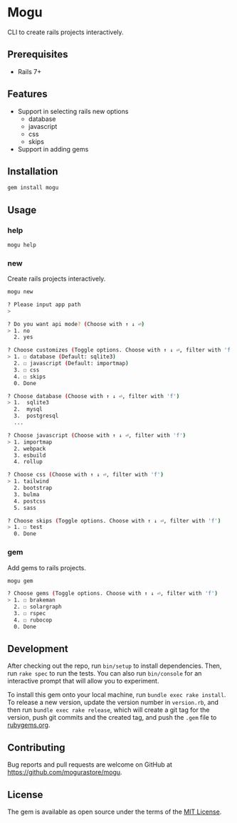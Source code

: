 # Mogu

CLI to create rails projects interactively.

## Prerequisites

- Rails 7+

## Features

- Support in selecting rails new options
  - database
  - javascript
  - css
  - skips
- Support in adding gems

## Installation

```bash
gem install mogu
```

## Usage

### help

```bash
mogu help
```

### new

Create rails projects interactively.

```bash
mogu new
```

```bash
? Please input app path
>

? Do you want api mode? (Choose with ↑ ↓ ⏎)
> 1. no
  2. yes

? Choose customizes (Toggle options. Choose with ↑ ↓ ⏎, filter with 'f')
> 1. ☐ database (Default: sqlite3)
  2. ☐ javascript (Default: importmap)
  3. ☐ css
  4. ☐ skips
  0. Done

? Choose database (Choose with ↑ ↓ ⏎, filter with 'f')
> 1.  sqlite3
  2.  mysql
  3.  postgresql
  ...

? Choose javascript (Choose with ↑ ↓ ⏎, filter with 'f')
> 1. importmap
  2. webpack
  3. esbuild
  4. rollup

? Choose css (Choose with ↑ ↓ ⏎, filter with 'f')
> 1. tailwind
  2. bootstrap
  3. bulma
  4. postcss
  5. sass

? Choose skips (Toggle options. Choose with ↑ ↓ ⏎, filter with 'f')
> 1. ☐ test
  0. Done
```

### gem

Add gems to rails projects.

```bash
mogu gem
```

```bash
? Choose gems (Toggle options. Choose with ↑ ↓ ⏎, filter with 'f')
> 1. ☐ brakeman
  2. ☐ solargraph
  3. ☐ rspec
  4. ☐ rubocop
  0. Done

```

## Development

After checking out the repo, run `bin/setup` to install dependencies. Then, run `rake spec` to run the tests. You can also run `bin/console` for an interactive prompt that will allow you to experiment.

To install this gem onto your local machine, run `bundle exec rake install`. To release a new version, update the version number in `version.rb`, and then run `bundle exec rake release`, which will create a git tag for the version, push git commits and the created tag, and push the `.gem` file to [rubygems.org](https://rubygems.org).

## Contributing

Bug reports and pull requests are welcome on GitHub at https://github.com/mogurastore/mogu.

## License

The gem is available as open source under the terms of the [MIT License](https://opensource.org/licenses/MIT).
